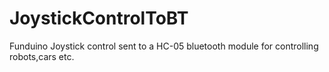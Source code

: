 # JoystickControlToBT
Funduino Joystick control sent to a HC-05 bluetooth module for controlling robots,cars etc.

